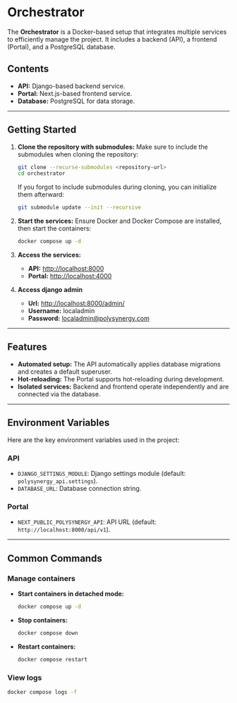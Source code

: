 
# Orchestrator

The **Orchestrator** is a Docker-based setup that integrates multiple services to efficiently manage the project. It includes a backend (API), a frontend (Portal), and a PostgreSQL database.

## **Contents**
- **API:** Django-based backend service.
- **Portal:** Next.js-based frontend service.
- **Database:** PostgreSQL for data storage.

---

## **Getting Started**

1. **Clone the repository with submodules:**
   Make sure to include the submodules when cloning the repository:
   ```bash
   git clone --recurse-submodules <repository-url>
   cd orchestrator
   ```

   If you forgot to include submodules during cloning, you can initialize them afterward:
   ```bash
   git submodule update --init --recursive
   ```

2. **Start the services:**
   Ensure Docker and Docker Compose are installed, then start the containers:
   ```bash
   docker compose up -d
   ```

3. **Access the services:**
   - **API:** [http://localhost:8000](http://localhost:8000)
   - **Portal:** [http://localhost:4000](http://localhost:4000)

4. **Access django admin**
   - **Url:** [http://localhost:8000/admin/](http://localhost:8000/admin/)
   - **Username:** localadmin
   - **Password:** localadmin@polysynergy.com

---

## **Features**
- **Automated setup:** The API automatically applies database migrations and creates a default superuser.
- **Hot-reloading:** The Portal supports hot-reloading during development.
- **Isolated services:** Backend and frontend operate independently and are connected via the database.

---

## **Environment Variables**
Here are the key environment variables used in the project:

### **API**
- `DJANGO_SETTINGS_MODULE`: Django settings module (default: `polysynergy_api.settings`).
- `DATABASE_URL`: Database connection string.

### **Portal**
- `NEXT_PUBLIC_POLYSYNERGY_API`: API URL (default: `http://localhost:8000/api/v1`).

---

## **Common Commands**

### Manage containers
- **Start containers in detached mode:**
  ```bash
  docker compose up -d
  ```

- **Stop containers:**
  ```bash
  docker compose down
  ```

- **Restart containers:**
  ```bash
  docker compose restart
  ```

### View logs
```bash
docker compose logs -f
```
